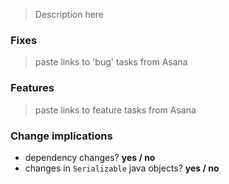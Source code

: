 > Description here
>

### Fixes
> paste links to 'bug' tasks from Asana

### Features
> paste links to feature tasks from Asana

### Change implications

 - dependency changes? **yes / no**
 - changes in `Serializable` java objects? **yes / no**
